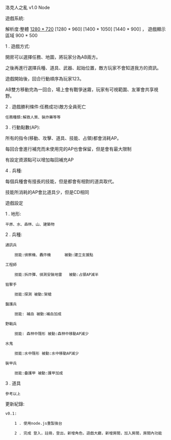 洛克人之亂 v1.0 Node

遊戲系統:

解析度:整體 [1280 * 720](先搞這個) [1280 * 960] [1400 * 1050] [1440 * 900]   ，  遊戲顯示區域 900 * 500

1 . 遊戲方式:

開房可以選擇任務、地圖，將玩家分為AB兩方。

之後再進行選擇兵種、道具、武器、起始位置，敵方玩家不會知道我方的資訊。

遊戲開始後，回合行動順序為玩家123。

AB雙方移動完為一回合，場上會有戰爭迷霧，玩家有可視範圍、友軍會共享視野。

2 . 遊戲勝利條件:任務成功\敵方全員死亡

	任務種類:解救人質、裝炸藥等等
	
3 . 行動點數(AP):

所有的指令(移動、攻擊、道具、技能、占領)都會消耗AP。

每回合會進行補充而未使用完的AP也會保留，但是會有最大限制

有設定資源點可以增加每回補充AP

4 . 兵種:

每個兵種會有擅長的技能，但是都會有相對的道具取代。

技能所消耗的AP會比道具少，但是CD相同


遊戲設定

1 . 地形:

	平原、水、森林、山、建築物

2 . 兵種:

	通訊兵
	
	    技能:偵察機、轟炸機 	    被動:建立支援點
		
	工程師
	
		技能:拆炸彈、偵測安裝地雷   被動:占領AP減半 
		
	狙擊手
	
		技能:探測 被動:架槍 
		
	醫護兵
	
		技能: 補血 被動:補血加成
		
	野戰兵
	
		技能: 森林中隱形 被動:森林中移動AP減少
		
	水鬼
	
		技能:水中隱形 被動:水中移動AP減少
		
	裝甲兵
	
		技能:疊護甲 被動:護甲加成
		
3 . 道具

	參考以上

 
 
更新紀錄:

    v0.1:
    
        1 . 使用node.js重製後台
        
        2 . 完成 登入，註冊，登出，新增角色，遊戲大廳，新增房間，加入房間，房間內功能